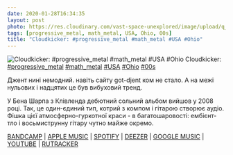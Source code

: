 ```yaml
---
date: 2020-01-28T16:34:35
layout: post
photo: https://res.cloudinary.com/vast-space-unexplored/image/upload/q_auto,dpr_auto,w_auto/photos/photo_865_28-01-2020_16-34-35.jpg
tags: [progressive_metal, math_metal, USA, Ohio, 00s]
title: "Cloudkicker: #progressive_metal #math_metal #USA #Ohio"
---
```

![Cloudkicker: #progressive_metal #math_metal #USA #Ohio](https://res.cloudinary.com/vast-space-unexplored/image/upload/q_auto,dpr_auto,w_auto/photos/photo_865_28-01-2020_16-34-35.jpg)
Cloudkicker: [#progressive_metal](/tags/#progressive_metal) [#math_metal](/tags/#math_metal) [#USA](/tags/#USA) [#Ohio](/tags/#Ohio) [#00s](/tags/#00s)

Джент нині немодний. навіть сайту got-djent ком не стало. А на межі нульових і надцятих це був вибуховий тренд.

У Бена Шарпа з Клівленда дебютний сольний альбом вийшов у 2008 році. Так, це один-єдиний тип, котрий з компом і гітарою створює аудіо. Фішка цієї атмосферно-гуркотної краси - в багатошаровості: ембієнт-тло і восьмиструнну гітару чутно майже окремо.

[BANDCAMP](https://cloudkicker.bandcamp.com/album/the-discovery-the-map-is-not-the-territory) \| [APPLE MUSIC](https://music.apple.com/ru/album/the-discovery/615006874) \| [SPOTIFY](https://open.spotify.com/album/6OhhQ53t2t5s65Vp7BtwWm) \| [DEEZER](https://www.deezer.com/album/7405473?utm_source=deezer&amp;utm_content=album-7405473&amp;utm_term=1601611822_1580221975&amp;utm_medium=web) \| [GOOGLE MUSIC](https://play.google.com/music/m/Bg7b4jknrpbrn4bsifh7sdeieuu?t=The_Discovery_-_Cloudkicker) \| [YOUTUBE](https://www.youtube.com/playlist?list=OLAK5uy_kSLDzJmMonwkeJYz185raZe0ClAkStYrY) \| [RUTRACKER](https://rutracker.org/forum/viewtopic.php?t=5125124)